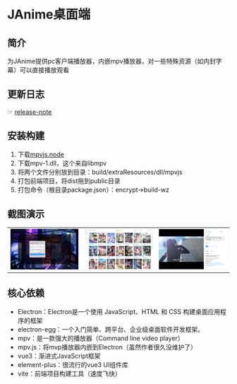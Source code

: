 # JAnime桌面端


## 简介
为JAnime提供pc客户端播放器，内嵌mpv播放器，对一些特殊资源（如内封字幕）可以直接播放观看


## 更新日志
☞ [release-note](release-note.md)


## 安装构建
1. 下载[mpvjs.node](https://github.com/Kagami/mpv.js/releases)
2. 下载mpv-1.dll，这个来自libmpv
3. 将两个文件分别放到目录：build/extraResources/dll/mpvjs
4. 打包前端项目，将dist拖到public目录
5. 打包命令（根目录package.json）：encrypt->build-wz


## 截图演示
<table>
    <tr>
        <td><img src="./demo_IMG/11.jpg" alt="ys_1"/></td>
        <td><img src="./demo_IMG/22.jpg" alt="ys_2"/></td>
        <td><img src="./demo_IMG/33.jpg" alt="ys_3"/></td>
    </tr>
</table>


## 核心依赖
- Electron：Electron是一个使用 JavaScript、HTML 和 CSS 构建桌面应用程序的框架
- electron-egg：一个入门简单、跨平台、企业级桌面软件开发框架。
- mpv：是一款强大的播放器（Command line video player）
- mpv.js：将mvp播放器内嵌到Electron（虽然作者很久没维护了）
- vue3：渐进式JavaScript框架
- element-plus：很流行的vue3 UI组件库
- vite：前端项目构建工具（速度飞快）